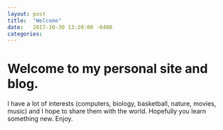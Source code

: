 ```yaml
---
layout: post
title:  "Welcome"
date:   2017-10-30 13:20:00 -0400
categories:
---
```

# Welcome to my personal site and blog.

I have a lot of interests (computers, biology, basketball, nature, movies, music) and I hope to share them with the world. Hopefully you learn something new. Enjoy.
